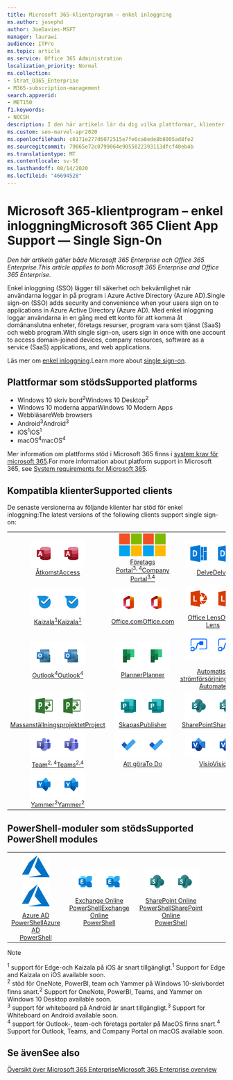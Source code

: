 ```yaml
---
title: Microsoft 365-klientprogram – enkel inloggning
ms.author: josephd
author: JoeDavies-MSFT
manager: laurawi
audience: ITPro
ms.topic: article
ms.service: Office 365 Administration
localization_priority: Normal
ms.collection:
- Strat_O365_Enterprise
- M365-subscription-management
search.appverid:
- MET150
f1.keywords:
- NOCSH
description: I den här artikeln lär du dig vilka plattformar, klienter och PowerShell-moduler som stöder enkel inloggning för Microsoft 365.
ms.custom: seo-marvel-apr2020
ms.openlocfilehash: c0171e277d6072515e7fe0ca8ede8b8005ad8fe2
ms.sourcegitcommit: 79065e72c0799064e9055022393113dfcf40eb4b
ms.translationtype: MT
ms.contentlocale: sv-SE
ms.lasthandoff: 08/14/2020
ms.locfileid: "46694528"
---
```

# <a name="microsoft-365-client-app-support--single-sign-on"></a><span data-ttu-id="99f16-103">Microsoft 365-klientprogram – enkel inloggning</span><span class="sxs-lookup"><span data-stu-id="99f16-103">Microsoft 365 Client App Support — Single Sign-On</span></span>

<span data-ttu-id="99f16-104">*Den här artikeln gäller både Microsoft 365 Enterprise och Office 365 Enterprise.*</span><span class="sxs-lookup"><span data-stu-id="99f16-104">*This article applies to both Microsoft 365 Enterprise and Office 365 Enterprise.*</span></span>

<span data-ttu-id="99f16-105">Enkel inloggning (SSO) lägger till säkerhet och bekvämlighet när användarna loggar in på program i Azure Active Directory (Azure AD).</span><span class="sxs-lookup"><span data-stu-id="99f16-105">Single sign-on (SSO) adds security and convenience when your users sign on to applications in Azure Active Directory (Azure AD).</span></span> <span data-ttu-id="99f16-106">Med enkel inloggning loggar användarna in en gång med ett konto för att komma åt domänanslutna enheter, företags resurser, program vara som tjänst (SaaS) och webb program.</span><span class="sxs-lookup"><span data-stu-id="99f16-106">With single sign-on, users sign in once with one account to access domain-joined devices, company resources, software as a service (SaaS) applications, and web applications.</span></span>

<span data-ttu-id="99f16-107">Läs mer om [enkel inloggning](https://docs.microsoft.com/azure/active-directory/manage-apps/what-is-single-sign-on).</span><span class="sxs-lookup"><span data-stu-id="99f16-107">Learn more about [single sign-on](https://docs.microsoft.com/azure/active-directory/manage-apps/what-is-single-sign-on).</span></span>

## <a name="supported-platforms"></a><span data-ttu-id="99f16-108">Plattformar som stöds</span><span class="sxs-lookup"><span data-stu-id="99f16-108">Supported platforms</span></span>

 - <span data-ttu-id="99f16-109">Windows 10 skriv bord<sup>2</sup></span><span class="sxs-lookup"><span data-stu-id="99f16-109">Windows 10 Desktop<sup>2</sup></span></span>
 - <span data-ttu-id="99f16-110">Windows 10 moderna appar</span><span class="sxs-lookup"><span data-stu-id="99f16-110">Windows 10 Modern Apps</span></span>
 - <span data-ttu-id="99f16-111">Webbläsare</span><span class="sxs-lookup"><span data-stu-id="99f16-111">Web browsers</span></span>
 - <span data-ttu-id="99f16-112">Android<sup>3</sup></span><span class="sxs-lookup"><span data-stu-id="99f16-112">Android<sup>3</sup></span></span>
 - <span data-ttu-id="99f16-113">iOS<sup>1</sup></span><span class="sxs-lookup"><span data-stu-id="99f16-113">iOS<sup>1</sup></span></span>
 - <span data-ttu-id="99f16-114">macOS<sup>4</sup></span><span class="sxs-lookup"><span data-stu-id="99f16-114">macOS<sup>4</sup></span></span>

<span data-ttu-id="99f16-115">Mer information om plattforms stöd i Microsoft 365 finns i [system krav för microsoft 365](https://products.office.com/office-system-requirements).</span><span class="sxs-lookup"><span data-stu-id="99f16-115">For more information about platform support in Microsoft 365, see [System requirements for Microsoft 365](https://products.office.com/office-system-requirements).</span></span>

## <a name="supported-clients"></a><span data-ttu-id="99f16-116">Kompatibla klienter</span><span class="sxs-lookup"><span data-stu-id="99f16-116">Supported clients</span></span>

<span data-ttu-id="99f16-117">De senaste versionerna av följande klienter har stöd för enkel inloggning:</span><span class="sxs-lookup"><span data-stu-id="99f16-117">The latest versions of the following clients support single sign-on:</span></span>

| | | | | | |
|:---:|:---:|:---:|:---:|:---:|:---:|
| <span data-ttu-id="99f16-118">![Access-ikon](../media/o365-access-64x64.png)</span><span class="sxs-lookup"><span data-stu-id="99f16-118">![Access icon](../media/o365-access-64x64.png)</span></span> <br> [<span data-ttu-id="99f16-119">Åtkomst</span><span class="sxs-lookup"><span data-stu-id="99f16-119">Access</span></span>](https://products.office.com/access) | <span data-ttu-id="99f16-120">![Ikonen företags Portal](../media/o365-microsoft-64x64.png)</span><span class="sxs-lookup"><span data-stu-id="99f16-120">![Company portal icon](../media/o365-microsoft-64x64.png)</span></span> <br> [<span data-ttu-id="99f16-121">Företags <br> Portal<sup>3, 4</sup></span><span class="sxs-lookup"><span data-stu-id="99f16-121">Company <br> Portal<sup>3,4</sup> </span></span>](https://docs.microsoft.com/intune-user-help/sign-in-to-the-company-portal) | <span data-ttu-id="99f16-122">![Delve-ikon](../media/o365-delve-64x64.png)</span><span class="sxs-lookup"><span data-stu-id="99f16-122">![Delve icon](../media/o365-delve-64x64.png)</span></span> <br> [<span data-ttu-id="99f16-123">Delve</span><span class="sxs-lookup"><span data-stu-id="99f16-123">Delve</span></span>](https://products.office.com/business/intelligent-search) | <span data-ttu-id="99f16-124">![Ikonen kant](../media/o365-edge-64x64.png)</span><span class="sxs-lookup"><span data-stu-id="99f16-124">![Edge icon](../media/o365-edge-64x64.png)</span></span> <br> [<span data-ttu-id="99f16-125">Kant<sup>1</sup></span><span class="sxs-lookup"><span data-stu-id="99f16-125">Edge<sup>1</sup></span></span>](https://www.microsoft.com/windows/microsoft-edge) | <span data-ttu-id="99f16-126">![Excel-ikon](../media/o365-excel-64x64.png)</span><span class="sxs-lookup"><span data-stu-id="99f16-126">![Excel icon](../media/o365-excel-64x64.png)</span></span> <br> [<span data-ttu-id="99f16-127">Excel</span><span class="sxs-lookup"><span data-stu-id="99f16-127">Excel</span></span>](https://products.office.com/excel) 
| <span data-ttu-id="99f16-128">![Ikonen Kaizala](../media/o365-kaizala-64x64.png)</span><span class="sxs-lookup"><span data-stu-id="99f16-128">![Kaizala icon](../media/o365-kaizala-64x64.png)</span></span> <br> [<span data-ttu-id="99f16-129">Kaizala<sup>1</sup></span><span class="sxs-lookup"><span data-stu-id="99f16-129">Kaizala<sup>1</sup></span></span>](https://products.office.com/en/business/microsoft-kaizala) | <span data-ttu-id="99f16-130">![Ikonen Office.com](../media/o365-office-64x64.png)</span><span class="sxs-lookup"><span data-stu-id="99f16-130">![Office.com icon](../media/o365-office-64x64.png)</span></span> <br> [<span data-ttu-id="99f16-131">Office.com</span><span class="sxs-lookup"><span data-stu-id="99f16-131">Office.com</span></span>](https://www.office.com/) | <span data-ttu-id="99f16-132">![Lins ikonen](../media/o365-lens-64x64.png)</span><span class="sxs-lookup"><span data-stu-id="99f16-132">![Lens icon](../media/o365-lens-64x64.png)</span></span> <br> [<span data-ttu-id="99f16-133">Office Lens</span><span class="sxs-lookup"><span data-stu-id="99f16-133">Office Lens</span></span>](https://www.microsoft.com/p/office-lens/9wzdncrfj3t8?activetab=pivot%3Aoverviewtab) | <span data-ttu-id="99f16-134">![OneDrive för företag-ikon](../media/o365-OneDrive-64x64.png)</span><span class="sxs-lookup"><span data-stu-id="99f16-134">![OneDrive for Business icon](../media/o365-OneDrive-64x64.png)</span></span> <br> [<span data-ttu-id="99f16-135">OneDrive</span><span class="sxs-lookup"><span data-stu-id="99f16-135">OneDrive</span></span>](https://products.office.com/onedrive-for-business/online-cloud-storage) | <span data-ttu-id="99f16-136">![OneNote-ikon](../media/o365-OneNote-64x64.png)</span><span class="sxs-lookup"><span data-stu-id="99f16-136">![OneNote icon](../media/o365-OneNote-64x64.png)</span></span> <br> [<span data-ttu-id="99f16-137">OneNote<sup>2</sup></span><span class="sxs-lookup"><span data-stu-id="99f16-137">OneNote<sup>2</sup></span></span>](https://products.office.com/onenote) 
| <span data-ttu-id="99f16-138">![Outlook-ikon](../media/o365-outlook-64x64.png)</span><span class="sxs-lookup"><span data-stu-id="99f16-138">![Outlook icon](../media/o365-outlook-64x64.png)</span></span> <br> [<span data-ttu-id="99f16-139">Outlook<sup>4</sup></span><span class="sxs-lookup"><span data-stu-id="99f16-139">Outlook<sup>4</sup></span></span>](https://products.office.com/outlook) | <span data-ttu-id="99f16-140">![Planner-ikon](../media/o365-planner-64x64.png)</span><span class="sxs-lookup"><span data-stu-id="99f16-140">![Planner icon](../media/o365-planner-64x64.png)</span></span> <br> [<span data-ttu-id="99f16-141">Planner</span><span class="sxs-lookup"><span data-stu-id="99f16-141">Planner</span></span>](https://products.office.com/business/task-management-software) | <span data-ttu-id="99f16-142">![Automatisk ström indikator](../media/o365-flow-64x64.png)</span><span class="sxs-lookup"><span data-stu-id="99f16-142">![Power Automate icon](../media/o365-flow-64x64.png)</span></span> <br> [<span data-ttu-id="99f16-143"><br>Automatisk strömförsörjning</span><span class="sxs-lookup"><span data-stu-id="99f16-143">Power <br> Automate</span></span>](https://flow.microsoft.com) | <span data-ttu-id="99f16-144">![Ikonen PowerBI](../media/o365-powerbi-64x64.png)</span><span class="sxs-lookup"><span data-stu-id="99f16-144">![PowerBI icon](../media/o365-powerbi-64x64.png)</span></span> <br> [<span data-ttu-id="99f16-145">Power BI<sup>2</sup></span><span class="sxs-lookup"><span data-stu-id="99f16-145">Power BI<sup>2</sup></span></span>](https://powerbi.microsoft.com)| <span data-ttu-id="99f16-146">![PowerPoint-ikon](../media/o365-powerpoint-64x64.png)</span><span class="sxs-lookup"><span data-stu-id="99f16-146">![PowerPoint icon](../media/o365-powerpoint-64x64.png)</span></span> <br> [<span data-ttu-id="99f16-147">PowerPoint</span><span class="sxs-lookup"><span data-stu-id="99f16-147">PowerPoint</span></span>](https://products.office.com/powerpoint) 
| <span data-ttu-id="99f16-148">![Projekt ikon](../media/o365-project-64x64.png)</span><span class="sxs-lookup"><span data-stu-id="99f16-148">![Project icon](../media/o365-project-64x64.png)</span></span> <br> [<span data-ttu-id="99f16-149">Massanställningsprojektet</span><span class="sxs-lookup"><span data-stu-id="99f16-149">Project</span></span>](https://products.office.com/project) | <span data-ttu-id="99f16-150">![Ikonen Publisher](../media/o365-publisher-64x64.png)</span><span class="sxs-lookup"><span data-stu-id="99f16-150">![Publisher icon](../media/o365-publisher-64x64.png)</span></span> <br> [<span data-ttu-id="99f16-151">Skapas</span><span class="sxs-lookup"><span data-stu-id="99f16-151">Publisher</span></span>](https://products.office.com/publisher) | <span data-ttu-id="99f16-152">![SharePoint-ikon](../media/o365-sharepoint-64x64.png)</span><span class="sxs-lookup"><span data-stu-id="99f16-152">![SharePoint icon](../media/o365-sharepoint-64x64.png)</span></span> <br> [<span data-ttu-id="99f16-153">SharePoint</span><span class="sxs-lookup"><span data-stu-id="99f16-153">Sharepoint</span></span>](https://products.office.com/sharepoint) | <span data-ttu-id="99f16-154">![Ikonen fästisar](../media/o365-stickynotes-64x64.png)</span><span class="sxs-lookup"><span data-stu-id="99f16-154">![Sticky Notes icon](../media/o365-stickynotes-64x64.png)</span></span> <br> [<span data-ttu-id="99f16-155">Fästisar</span><span class="sxs-lookup"><span data-stu-id="99f16-155">Sticky Notes</span></span>](https://www.microsoft.com/p/microsoft-sticky-notes/9nblggh4qghw)  | <span data-ttu-id="99f16-156">![Sway-ikon](../media/o365-sway-64x64.png)</span><span class="sxs-lookup"><span data-stu-id="99f16-156">![Sway icon](../media/o365-sway-64x64.png)</span></span> <br> [<span data-ttu-id="99f16-157">Sway</span><span class="sxs-lookup"><span data-stu-id="99f16-157">Sway</span></span>](https://sway.com) 
| <span data-ttu-id="99f16-158">![Ikonen Teams](../media/o365-teams-64x64.png)</span><span class="sxs-lookup"><span data-stu-id="99f16-158">![Teams icon](../media/o365-teams-64x64.png)</span></span> <br> [<span data-ttu-id="99f16-159">Team<sup>2, 4</sup></span><span class="sxs-lookup"><span data-stu-id="99f16-159">Teams<sup>2,4</sup></span></span>](https://products.office.com/microsoft-teams/group-chat-software) | <span data-ttu-id="99f16-160">![Ikonen att göra](../media/o365-todo-64x64.png)</span><span class="sxs-lookup"><span data-stu-id="99f16-160">![To Do icon](../media/o365-todo-64x64.png)</span></span> <br> [<span data-ttu-id="99f16-161">Att göra</span><span class="sxs-lookup"><span data-stu-id="99f16-161">To Do</span></span>](https://todo.microsoft.com) | <span data-ttu-id="99f16-162">![Visio-ikon](../media/o365-visio-64x64.png)</span><span class="sxs-lookup"><span data-stu-id="99f16-162">![Visio icon](../media/o365-visio-64x64.png)</span></span> <br> [<span data-ttu-id="99f16-163">Visio</span><span class="sxs-lookup"><span data-stu-id="99f16-163">Visio</span></span>](https://products.office.com/visio/flowchart-software) | <span data-ttu-id="99f16-164">![Whiteboard-ikon](../media/o365-whiteboard-64x64.png)</span><span class="sxs-lookup"><span data-stu-id="99f16-164">![Whiteboard icon](../media/o365-whiteboard-64x64.png)</span></span> <br> [<span data-ttu-id="99f16-165">Whiteboard<sup>3</sup></span><span class="sxs-lookup"><span data-stu-id="99f16-165">Whiteboard<sup>3</sup></span></span>](https://whiteboard.microsoft.com/) | <span data-ttu-id="99f16-166">![Word-ikon](../media/o365-word-64x64.png)</span><span class="sxs-lookup"><span data-stu-id="99f16-166">![Word icon](../media/o365-word-64x64.png)</span></span> <br> [<span data-ttu-id="99f16-167">Word</span><span class="sxs-lookup"><span data-stu-id="99f16-167">Word</span></span>](https://products.office.com/word) 
| <span data-ttu-id="99f16-168">![Yammer-ikon](../media/o365-yammer-64x64.png)</span><span class="sxs-lookup"><span data-stu-id="99f16-168">![Yammer icon](../media/o365-yammer-64x64.png)</span></span> <br> [<span data-ttu-id="99f16-169">Yammer<sup>2</sup></span><span class="sxs-lookup"><span data-stu-id="99f16-169">Yammer<sup>2</sup></span></span>](https://products.office.com/yammer/yammer-overview) |

## <a name="supported-powershell-modules"></a><span data-ttu-id="99f16-170">PowerShell-moduler som stöds</span><span class="sxs-lookup"><span data-stu-id="99f16-170">Supported PowerShell modules</span></span>

| | | | | | |
|:---:|:---:|:---:|:---:|:---:|:---:|
| <span data-ttu-id="99f16-171">![Azure-ikon](../media/o365-azure-64x64.png)</span><span class="sxs-lookup"><span data-stu-id="99f16-171">![Azure icon](../media/o365-azure-64x64.png)</span></span> <br> [<span data-ttu-id="99f16-172">Azure AD <br> PowerShell</span><span class="sxs-lookup"><span data-stu-id="99f16-172">Azure AD <br> PowerShell</span></span>](https://docs.microsoft.com/powershell/azure/active-directory/overview?view=azureadps-2.0) | <span data-ttu-id="99f16-173">![Exchange-ikon](../media/o365-exchange-64x64.png)</span><span class="sxs-lookup"><span data-stu-id="99f16-173">![Exchange icon](../media/o365-exchange-64x64.png)</span></span> <br> [<span data-ttu-id="99f16-174">Exchange Online <br> PowerShell</span><span class="sxs-lookup"><span data-stu-id="99f16-174">Exchange Online <br> PowerShell</span></span>](https://docs.microsoft.com/powershell/exchange/exchange-online/exchange-online-powershell?view=exchange-ps) | <span data-ttu-id="99f16-175">![SharePoint-ikon](../media/o365-sharepoint-64x64.png)</span><span class="sxs-lookup"><span data-stu-id="99f16-175">![SharePoint icon](../media/o365-sharepoint-64x64.png)</span></span> <br> [<span data-ttu-id="99f16-176">SharePoint Online <br> PowerShell</span><span class="sxs-lookup"><span data-stu-id="99f16-176">SharePoint Online <br> PowerShell</span></span>](https://docs.microsoft.com/powershell/sharepoint/sharepoint-online/connect-sharepoint-online)

> [!NOTE]
> <span data-ttu-id="99f16-177"><sup>1</sup> support för Edge-och Kaizala på iOS är snart tillgängligt.</span><span class="sxs-lookup"><span data-stu-id="99f16-177"><sup>1</sup> Support for Edge and Kaizala on iOS available soon.</span></span> <br>
> <span data-ttu-id="99f16-178"><sup>2</sup> stöd för OneNote, PowerBI, team och Yammer på Windows 10-skrivbordet finns snart.</span><span class="sxs-lookup"><span data-stu-id="99f16-178"><sup>2</sup> Support for OneNote, PowerBI, Teams, and Yammer on Windows 10 Desktop available soon.</span></span> <br>
> <span data-ttu-id="99f16-179"><sup>3</sup> support för whiteboard på Android är snart tillgängligt.</span><span class="sxs-lookup"><span data-stu-id="99f16-179"><sup>3</sup> Support for Whiteboard on Android available soon.</span></span> <br>
> <span data-ttu-id="99f16-180"><sup>4</sup> support för Outlook-, team-och företags portaler på MacOS finns snart.</span><span class="sxs-lookup"><span data-stu-id="99f16-180"><sup>4</sup> Support for Outlook, Teams, and Company Portal on macOS available soon.</span></span> <br>

## <a name="see-also"></a><span data-ttu-id="99f16-181">Se även</span><span class="sxs-lookup"><span data-stu-id="99f16-181">See also</span></span>

[<span data-ttu-id="99f16-182">Översikt över Microsoft 365 Enterprise</span><span class="sxs-lookup"><span data-stu-id="99f16-182">Microsoft 365 Enterprise overview</span></span>](microsoft-365-overview.md)
